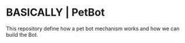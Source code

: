 # BASICALLY | PetBot
This repository define how a pet bot mechanism works and how we can build the Bot. 
